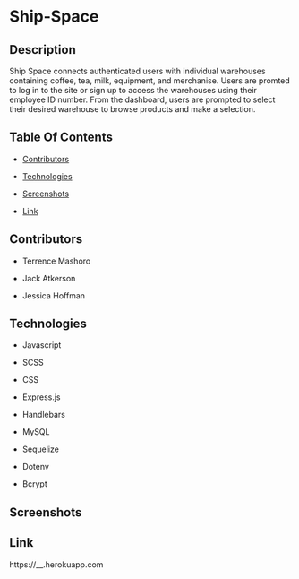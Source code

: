 # Ship-Space

## Description

 Ship Space connects authenticated users with individual warehouses containing coffee, tea, milk, equipment, and merchanise. 
 Users are promted to log in to the site or sign up to access the warehouses using their employee ID number. 
 From the dashboard, users are prompted to select their desired warehouse to browse products and make a selection.


## Table Of Contents

* [Contributors](#contributors)  

* [Technologies](#technologies)

* [Screenshots](#screenshots)

* [Link](#link)


## Contributors

* Terrence Mashoro

* Jack Atkerson

* Jessica Hoffman


## Technologies 

* Javascript

* SCSS

* CSS

* Express.js

* Handlebars

* MySQL

* Sequelize

* Dotenv

* Bcrypt


## Screenshots

## Link

https://__.herokuapp.com
